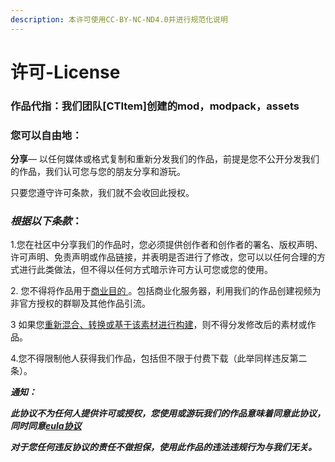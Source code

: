 ```yaml
---
description: 本许可使用CC-BY-NC-ND4.0并进行规范化说明
---
```


# 许可-License

### 作品代指：我们团队\[CTItem]创建的mod，modpack，assets <a href="#rights" id="rights"></a>

### 您可以自由地： <a href="#rights" id="rights"></a>

&#x20;**分享**— 以任何媒体或格式复制和重新分发我们的作品，前提是您不公开分发我们的作品，我们认可您与您的朋友分享和游玩。

只要您遵守许可条款，我们就不会收回此授权。

### _根据以下条款_： <a href="#terms" id="terms"></a>

1.您在社区中分享我们的作品时，您必须提供创作者和创作者的署名、版权声明、许可声明、免责声明或作品链接，并表明是否进行了修改，您可以以任何合理的方式进行此类做法，但不得以任何方式暗示许可方认可您或您的使用。

2\. 您不得将作品用于[商业目的 ](https://creativecommons.org/licenses/by-nc-nd/4.0/#ref-commercial-purposes)。包括商业化服务器，利用我们的作品创建视频为非官方授权的群聊及其他作品引流。

3 如果您[重新混合、转换或基于该素材进行构建](https://creativecommons.org/licenses/by-nc-nd/4.0/#ref-some-kinds-of-mods)，则不得分发修改后的素材或作品。

4.您不得限制他人获得我们作品，包括但不限于付费下载（此举同样违反第二条）。

_**通知：**_

_**此协议不为任何人提供许可或授权，您使用或游玩我们的作品意味着同意此协议，同时同意**_[_**eula协议**_](https://www.minecraft.net/zh-hans/eula)

_**对于您任何违反协议的责任不做担保，使用此作品的违法违规行为与我们无关。**_

